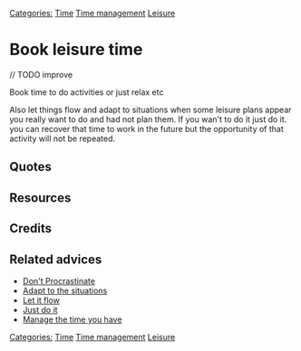[Categories:](../Categories/index.md) [Time](../Categories/Time.md) [Time management](../Categories/Time%20management.md) [Leisure](../Categories/Leisure.md)
# Book leisure time

// TODO improve

Book time to do activities or just relax etc

Also let things flow and adapt to situations when some leisure plans appear you really want to do and had not plan them. If you wan't to do it just do it. you can recover that time to work in the future but the opportunity of that activity will not be repeated.

## Quotes

## Resources

## Credits

## Related advices

- [Don't Procrastinate](../Don't%20procrastinate)
- [Adapt to the situations]()
- [Let it flow]()
- [Just do it]()
- [Manage the time you have]()

[Categories:](../Categories/index.md) [Time](../Categories/Time.md) [Time management](../Categories/Time%20management.md) [Leisure](../Categories/Leisure.md)
